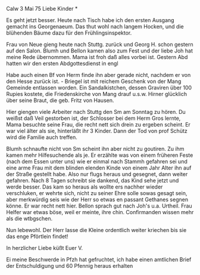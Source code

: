  Calw 3 Mai 75
Liebe Kinder <Fried>*

Es geht jetzt besser. Heute nach Tisch habe ich den ersten Ausgang gemacht ins Georgenaeum. Das thut wohl nach langem Hocken, und die blühenden Bäume dazu für den Frühlingsinspektor.

Frau von Neue gieng heute nach Stuttg. zurück und Georg H. schon gestern auf den Salon. Blumh und Bellon kamen also zum Fest und der liebe Joh hat meine Rede übernommen. Mama ist froh daß alles vorbei ist. Gestern Abd hatten wir den ersten Abdgottesdienst in engl

Habe auch einen Bf von Herm finde ihn aber gerade nicht, nachdem er von den Hesse zurück ist. - Briegel ist mit reichem Geschenk von der Mang Gemeinde entlassen worden. Ein Sandalkistchen, dessen Graviren über 100 Rupies kostete, die Friedenskirche von Mang drauf u.s.w. Hirner glücklich über seine Braut, die geb. Fritz von Hausen.

Hier giengen viele Arbeiter nach Stuttg den Sm am Sonntag zu hören. Du weißst daß Veil gestorben ist, der Schlosser bei dem Herm Gros lernte, Mama besuchte seine Frau, die recht nett sich drein zu ergeben scheint. Er war viel älter als sie, hinterläßt ihr 3 Kinder. Dann der Tod von prof Schütz wird die Familie auch treffen.

Blumh schnaufte nicht von Sm scheint ihn aber nicht zu goutiren. Zu ihm kamen mehr Hilfesuchende als je. Er erzählte was von einem früheren Feste (nach dem Essen unter uns) wie er einmal nach Stammh gefahren sei und eine arme Frau mit dem blinden elenden Kinde von einem Jahr Alter ihn auf der Straße gestellt habe. Also nur flugs heraus und gesegnet, dann weiter gefahren. Nach 8 Tagen schreibt sie dankend, das Kind sehe jetzt und werde besser. Das kam so heraus als wollte ers nachher wieder verschluken, er wehrte sich, nicht zu seiner Ehre solle sowas gesagt sein, aber merkwürdig seis wie der Herr so etwas en passant Gethanes segnen könne. Er war recht nett hier. Bellon sprach gut nach Joh's u.a. Urtheil. Frau Helfer war etwas böse, weil er meinte, ihre chin. Confirmanden wissen mehr als die wtbgschen.

Nun lebewohl. Der Herr lasse die Kleine ordentlich weiter kriechen bis sie das enge Pförtlein findet!

 In herzlicher Liebe küßt
 Euer V.

Ei meine Beschwerde in Pfzh hat gefruchtet, ich habe einen amtlichen Brief der Entschuldigung und 60 Pfennig heraus erhalten
